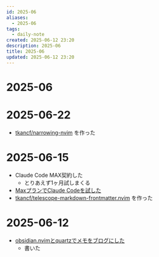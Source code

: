 ```yaml
---
id: 2025-06
aliases:
  - 2025-06
tags:
  - daily-note
created: 2025-06-12 23:20
description: 2025-06
title: 2025-06
updated: 2025-06-12 23:20
---
```


# 2025-06

# 2025-06-22

- [tkancf/narrowing-nvim](https://github.com/tkancf/narrowing-nvim) を作った

# 2025-06-15

- Claude Code MAX契約した
    - とりあえず1ヶ月試しまくる
- [MaxプランでClaude Codeを試した](blog/20250615081321.md)
- [tkancf/telescope-markdown-frontmatter.nvim](https://github.com/tkancf/telescope-markdown-frontmatter.nvim) を作った

# 2025-06-12

- [obsidian.nvimとquartzでメモをブログにした](blog/20250409232616.md)
    - 書いた

